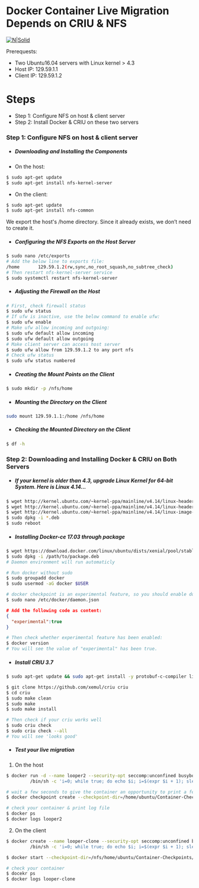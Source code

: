 # Docker Container Live Migration Depends on CRIU & NFS

[![N|Solid](http://training.play-with-docker.com/images/docker-logo.svg)](http://training.play-with-docker.com/images/docker-logo.svg)

Prerequests:

  - Two Ubuntu16.04 servers with Linux kernel > 4.3
  - Host IP: 129.59.1.1
  - Client IP: 129.59.1.2

# Steps

  - Step 1: Configure NFS on host & client server
  - Step 2: Install Docker & CRIU on these two servers

### Step 1: Configure NFS on host & client server

- ##### Downloading and Installing the Components 
- On the host:
```sh
$ sudo apt-get update
$ sudo apt-get install nfs-kernel-server
```
- On the client:
```sh
$ sudo apt-get update
$ sudo apt-get install nfs-common
```
We export the host's /home directory. Since it already exists, we don’t need to create it. 

- ##### Configuring the NFS Exports on the Host Server
```sh
$ sudo nano /etc/exports
# Add the below line to exports file:
/home       129.59.1.2(rw,sync,no_root_squash,no_subtree_check)
# Then restart nfs-kernel-server service
$ sudo systemctl restart nfs-kernel-server
```
- ##### Adjusting the Firewall on the Host
```sh
# First, check firewall status
$ sudo ufw status
# If ufw is inactive, use the below command to enable ufw:
$ sudo ufw enable
# Make ufw allow incoming and outgoing:
$ sudo ufw default allow incoming
$ sudo ufw default allow outgoing
# Make client server can access host server
$ sudo ufw allow from 129.59.1.2 to any port nfs
# Check ufw status
$ sudo ufw status numbered
```
- ##### Creating the Mount Points on the Client
```sh
$ sudo mkdir -p /nfs/home
```
- ##### Mounting the Directory on the Client

```sh
sudo mount 129.59.1.1:/home /nfs/home
```
- ##### Checking the Mounted Directory on the Client
```sh
$ df -h
```
### Step 2: Downloading and Installing Docker & CRIU on Both Servers
- ##### If your kernel is older than 4.3, upgrade Linux Kernel for 64-bit System. Here is Linux 4.14...
``` sh
$ wget http://kernel.ubuntu.com/~kernel-ppa/mainline/v4.14/linux-headers-4.14.0-041400_4.14.0-041400.201711122031_all.deb
$ wget http://kernel.ubuntu.com/~kernel-ppa/mainline/v4.14/linux-headers-4.14.0-041400-generic_4.14.0-041400.201711122031_amd64.deb
$ wget http://kernel.ubuntu.com/~kernel-ppa/mainline/v4.14/linux-image-4.14.0-041400-generic_4.14.0-041400.201711122031_amd64.deb
$ sudo dpkg -i *.deb
$ sudo reboot
```
- ##### Installing Docker-ce 17.03 through package

```sh
$ wget https://download.docker.com/linux/ubuntu/dists/xenial/pool/stable/amd64/docker-ce_17.03.0~ce-0~ubuntu-xenial_amd64.deb
$ sudo dpkg -i /path/to/package.deb
# Daemon environment will run automaticly

# Run docker without sudo
$ sudo groupadd docker
$ sudo usermod -aG docker $USER

# docker checkpoint is an experimental feature, so you should enable docker experimental feature
$ sudo nano /etc/docker/daemon.json
```

```Json
# Add the following code as content:
{
  "experimental":true
}
```
```sh
# Then check whether experimental feature has been enabled:
$ docker version
# You will see the value of "experimental" has been true.
```
- ##### Install CRIU 3.7
```sh
$ sudo apt-get update && sudo apt-get install -y protobuf-c-compiler libprotobuf-c0-dev protobuf-compiler libprotobuf-dev:amd64 gcc build-essential bsdmainutils python git-core asciidoc make htop git curl supervisor cgroup-lite libapparmor-dev libseccomp-dev libprotobuf-dev libprotobuf-c0-dev protobuf-c-compiler protobuf-compiler python-protobuf libnl-3-dev libcap-dev libaio-dev apparmor libnet-dev

$ git clone https://github.com/xemul/criu criu
$ cd criu
$ sudo make clean
$ sudo make 
$ sudo make install

# Then check if your criu works well
$ sudo criu check
$ sudo criu check --all
# You will see 'looks good'
```
- ##### Test your live migration
1. On the host
```sh
$ docker run -d --name looper2 --security-opt seccomp:unconfined busybox \
         /bin/sh -c 'i=0; while true; do echo $i; i=$(expr $i + 1); sleep 1; done'

# wait a few seconds to give the container an opportunity to print a few lines, then
$ docker checkpoint create --checkpoint-dir=/home/ubuntu/Container-Checkpoints/ looper2 checkpoint2

# check your container & print log file
$ docker ps
$ docker logs looper2
```
2. On the client
```sh
$ docker create --name looper-clone --security-opt seccomp:unconfined busybox \
         /bin/sh -c 'i=0; while true; do echo $i; i=$(expr $i + 1); sleep 1; done'

$ docker start --checkpoint-dir=/nfs/home/ubuntu/Container-Checkpoints/ --checkpoint=checkpoint2 looper-clone

# check your container
$ docekr ps
$ docker logs looper-clone
```
